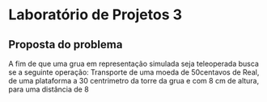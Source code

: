 # Laboratório de Projetos 3
## Proposta do problema
A fim de que uma grua em representação simulada seja teleoperada busca se a seguinte operação:
Transporte de uma moeda de 50centavos de Real, de uma plataforma a 30 centrimetro da torre da grua 
e com 8 cm de altura, para uma distância de 8 